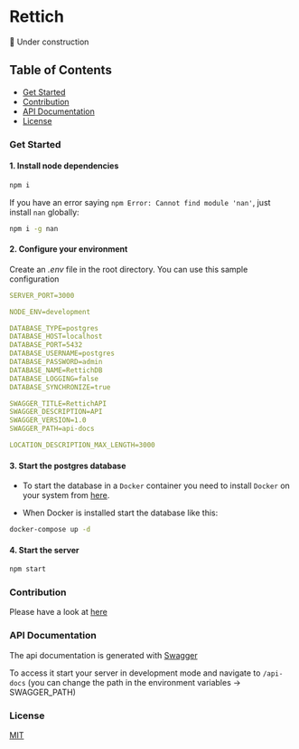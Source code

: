 # Rettich

:wrench: Under construction

## Table of Contents

- [Get Started](#get-started)
- [Contribution](#contribution)
- [API Documentation](#api-documentation)
- [License](#license)

<a name="get-started"></a>

### Get Started

#### 1. Install node dependencies

```sh
npm i
```

If you have an error saying `npm Error: Cannot find module 'nan'`, just install `nan` globally:

```sh
npm i -g nan
```

#### 2. Configure your environment

Create an *.env* file in the root directory. You can use this sample configuration

```yml
SERVER_PORT=3000

NODE_ENV=development

DATABASE_TYPE=postgres
DATABASE_HOST=localhost
DATABASE_PORT=5432
DATABASE_USERNAME=postgres
DATABASE_PASSWORD=admin
DATABASE_NAME=RettichDB
DATABASE_LOGGING=false
DATABASE_SYNCHRONIZE=true

SWAGGER_TITLE=RettichAPI
SWAGGER_DESCRIPTION=API
SWAGGER_VERSION=1.0
SWAGGER_PATH=api-docs

LOCATION_DESCRIPTION_MAX_LENGTH=3000
```

#### 3. Start the postgres database

- To start the database in a `Docker` container you need to install `Docker` on your system from [here](https://www.docker.com/products/docker-desktop).

- When Docker is installed start the database like this:

```sh
docker-compose up -d
```

#### 4. Start the server

```sh
npm start
```

<a name="contribution"></a>

### Contribution

Please have a look at [here](https://github.com/rettich-team/server/blob/master/CONTRIBUTING.md)

<a name="api-documentation"></a>

### API Documentation

The api documentation is generated with [Swagger](https://docs.nestjs.com/recipes/swagger)

To access it start your server in development mode and navigate to `/api-docs` (you can change the path in the environment variables -> SWAGGER_PATH)

<a name="license"></a>

### License

[MIT](https://github.com/rettich-team/server/blob/master/LICENSE)
